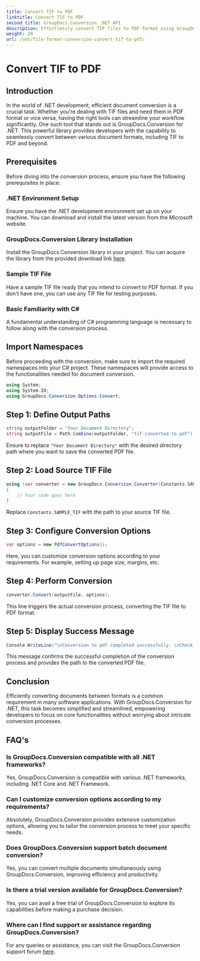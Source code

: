 ```yaml
---
title: Convert TIF to PDF
linktitle: Convert TIF to PDF
second_title: GroupDocs.Conversion .NET API
description: Effortlessly convert TIF files to PDF format using GroupDocs.Conversion for .NET. Streamline your document conversion process.
weight: 20
url: /net/file-format-conversion-convert-tif-to-pdf/
---
```


# Convert TIF to PDF

## Introduction
In the world of .NET development, efficient document conversion is a crucial task. Whether you're dealing with TIF files and need them in PDF format or vice versa, having the right tools can streamline your workflow significantly. One such tool that stands out is GroupDocs.Conversion for .NET. This powerful library provides developers with the capability to seamlessly convert between various document formats, including TIF to PDF and beyond.
## Prerequisites
Before diving into the conversion process, ensure you have the following prerequisites in place:
### .NET Environment Setup
Ensure you have the .NET development environment set up on your machine. You can download and install the latest version from the Microsoft website.
### GroupDocs.Conversion Library Installation
Install the GroupDocs.Conversion library in your project. You can acquire the library from the provided download link [here](https://releases.groupdocs.com/conversion/net/).
### Sample TIF File
Have a sample TIF file ready that you intend to convert to PDF format. If you don't have one, you can use any TIF file for testing purposes.
### Basic Familiarity with C#
A fundamental understanding of C# programming language is necessary to follow along with the conversion process.

## Import Namespaces
Before proceeding with the conversion, make sure to import the required namespaces into your C# project. These namespaces will provide access to the functionalities needed for document conversion.
```csharp
using System;
using System.IO;
using GroupDocs.Conversion.Options.Convert;
```

## Step 1: Define Output Paths
```csharp
string outputFolder = "Your Document Directory";
string outputFile = Path.Combine(outputFolder, "tif-converted-to.pdf");
```
Ensure to replace `"Your Document Directory"` with the desired directory path where you want to save the converted PDF file.
## Step 2: Load Source TIF File
```csharp
using (var converter = new GroupDocs.Conversion.Converter(Constants.SAMPLE_TIF))
{
    // Your code goes here
}
```
Replace `Constants.SAMPLE_TIF` with the path to your source TIF file.
## Step 3: Configure Conversion Options
```csharp
var options = new PdfConvertOptions();
```
Here, you can customize conversion options according to your requirements. For example, setting up page size, margins, etc.
## Step 4: Perform Conversion
```csharp
converter.Convert(outputFile, options);
```
This line triggers the actual conversion process, converting the TIF file to PDF format.
## Step 5: Display Success Message
```csharp
Console.WriteLine("\nConversion to pdf completed successfully. \nCheck output in {0}", outputFolder);
```
This message confirms the successful completion of the conversion process and provides the path to the converted PDF file.

## Conclusion
Efficiently converting documents between formats is a common requirement in many software applications. With GroupDocs.Conversion for .NET, this task becomes simplified and streamlined, empowering developers to focus on core functionalities without worrying about intricate conversion processes.
## FAQ's
### Is GroupDocs.Conversion compatible with all .NET frameworks?
Yes, GroupDocs.Conversion is compatible with various .NET frameworks, including .NET Core and .NET Framework.
### Can I customize conversion options according to my requirements?
Absolutely, GroupDocs.Conversion provides extensive customization options, allowing you to tailor the conversion process to meet your specific needs.
### Does GroupDocs.Conversion support batch document conversion?
Yes, you can convert multiple documents simultaneously using GroupDocs.Conversion, improving efficiency and productivity.
### Is there a trial version available for GroupDocs.Conversion?
Yes, you can avail a free trial of GroupDocs.Conversion to explore its capabilities before making a purchase decision.
### Where can I find support or assistance regarding GroupDocs.Conversion?
For any queries or assistance, you can visit the GroupDocs.Conversion support forum [here](https://forum.groupdocs.com/c/conversion/11).
